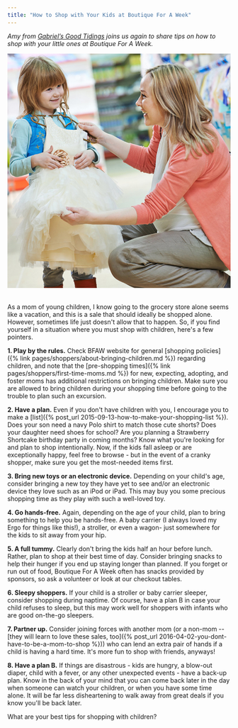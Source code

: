 ```yaml
---
title: "How to Shop with Your Kids at Boutique For A Week"
---
```


_Amy from_ [_Gabriel’s Good Tidings_](https://gabrielsgoodtidings.blogspot.com/) _joins us again to share tips on how to shop with your little ones at Boutique For A Week._

![](/img/blog/shop-wkids.jpg) 

As a mom of young children, I know going to the grocery store alone seems like a vacation, and this is a sale that should ideally be shopped alone. However, sometimes life just doesn't allow that to happen. So, if you find yourself in a situation where you must shop with children, here's a few pointers.

**1\. Play by the rules.** Check BFAW website for general [shopping policies]({% link pages/shoppers/about-bringing-children.md %}) regarding children, and note that the [pre-shopping times]({% link pages/shoppers/first-time-moms.md %}) for new, expecting, adopting, and foster moms has additional restrictions on bringing children. Make sure you are allowed to bring children during your shopping time before going to the trouble to plan such an excursion.

**2\. Have a plan.** Even if you don't have children with you, I encourage you to make a [list]({% post_url 2015-09-13-how-to-make-your-shopping-list %}). Does your son need a navy Polo shirt to match those cute shorts? Does your daughter need shoes for school? Are you planning a Strawberry Shortcake birthday party in coming months? Know what you're looking for and plan to shop intentionally. Now, if the kids fall asleep or are exceptionally happy, feel free to browse - but in the event of a cranky shopper, make sure you get the most-needed items first.

**3\. Bring new toys or an electronic device.** Depending on your child's age, consider bringing a new toy they have yet to see and/or an electronic device they love such as an iPod or iPad. This may buy you some precious shopping time as they play with such a well-loved toy.

**4\. Go hands-free.** Again, depending on the age of your child, plan to bring something to help you be hands-free. A baby carrier (I always loved my Ergo for things like this!), a stroller, or even a wagon- just somewhere for the kids to sit away from your hip.

**5\. A full tummy.** Clearly don't bring the kids half an hour before lunch. Rather, plan to shop at their best time of day. Consider bringing snacks to help their hunger if you end up staying longer than planned. If you forget or run out of food, Boutique For A Week often has snacks provided by sponsors, so ask a volunteer or look at our checkout tables.

**6\. Sleepy shoppers.** If your child is a stroller or baby carrier sleeper, consider shopping during naptime. Of course, have a plan B in case your child refuses to sleep, but this may work well for shoppers with infants who are good on-the-go sleepers.

**7\. Partner up.** Consider joining forces with another mom (or a non-mom -- [they will learn to love these sales, too]({% post_url 2016-04-02-you-dont-have-to-be-a-mom-to-shop %})) who can lend an extra pair of hands if a child is having a hard time. It's more fun to shop with friends, anyways!

**8\. Have a plan B.** If things are disastrous - kids are hungry, a blow-out diaper, child with a fever, or any other unexpected events - have a back-up plan. Know in the back of your mind that you can come back later in the day when someone can watch your children, or when you have some time alone. It will be far less disheartening to walk away from great deals if you know you'll be back later.

What are your best tips for shopping with children?
